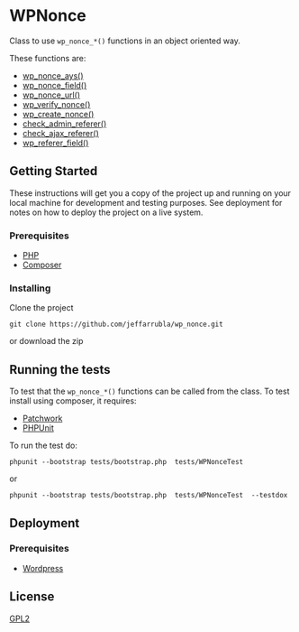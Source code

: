 # WPNonce

Class to use ```wp_nonce_*()``` functions in an object oriented way.

These functions are:
- [wp_nonce_ays()](https://codex.wordpress.org/Function_Reference/wp_nonce_ays)
- [wp_nonce_field()](https://codex.wordpress.org/Function_Reference/wp_nonce_field)
- [wp_nonce_url()](https://codex.wordpress.org/Function_Reference/wp_nonce_url)
- [wp_verify_nonce()](https://codex.wordpress.org/Function_Reference/wp_verify_nonce)
- [wp_create_nonce()](https://codex.wordpress.org/Function_Reference/wp_create_nonce)
- [check_admin_referer()](https://codex.wordpress.org/Function_Reference/check_admin_referer)
- [check_ajax_referer()](https://codex.wordpress.org/Function_Reference/check_ajax_referer)
- [wp_referer_field()](https://codex.wordpress.org/Function_Reference/wp_referer_field)

## Getting Started

These instructions will get you a copy of the project up and running on your local machine for development and testing purposes. See deployment for notes on how to deploy the project on a live system.

### Prerequisites

- [PHP](https://secure.php.net/)
- [Composer](https://getcomposer.org/)

### Installing

Clone the project 
```
git clone https://github.com/jeffarrubla/wp_nonce.git
```

or download the zip

## Running the tests

To test that the ```wp_nonce_*()``` functions can be called from the class.
To test install using composer, it requires:

- [Patchwork](http://patchwork2.org/)
- [PHPUnit](https://phpunit.de/)

To run the test do:
```
phpunit --bootstrap tests/bootstrap.php  tests/WPNonceTest
```

or

```
phpunit --bootstrap tests/bootstrap.php  tests/WPNonceTest  --testdox
```


## Deployment

### Prerequisites

- [Wordpress](https://wordpress.com/)


## License

[GPL2](https://www.gnu.org/licenses/gpl-2.0.html)